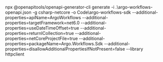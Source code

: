 npx @openapitools/openapi-generator-cli generate -i .\argo-workflows-openapi.json -g csharp-netcore -o Code\argo-workflows-sdk --additional-properties=apiName=ArgoWorkflows --additional-properties=targetFramework=net6.0 --additional-properties=useDateTimeOffset=true --additional-properties=returnICollection=true --additional-properties=netCoreProjectFile=true --additional-properties=packageName=Argo.Workflows.Sdk --additional-properties=disallowAdditionalPropertiesIfNotPresent=false --library httpclient